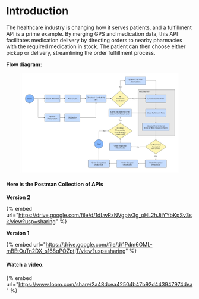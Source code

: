 # Introduction

The healthcare industry is changing how it serves patients, and a fulfillment API is a prime example. By merging GPS and medication data, this API facilitates medication delivery by directing orders to nearby pharmacies with the required medication in stock. The patient can then choose either pickup or delivery, streamlining the order fulfillment process.



**Flow diagram:**

<figure><img src="../.gitbook/assets/Fulfillment Flow Chart.jpg" alt=""><figcaption></figcaption></figure>

#### Here is the Postman Collection of APIs

**Version 2**

{% embed url="https://drive.google.com/file/d/1dLwRzNVgptv3g_oHL2hJilYYbKpSv3sk/view?usp=sharing" %}

**Version 1**

{% embed url="https://drive.google.com/file/d/1Pdm6OML-mBEtOuTn2DX_s168qPOZptjT/view?usp=sharing" %}

#### Watch a video.

{% embed url="https://www.loom.com/share/2a48dcea42504b47b92d443947974dea" %}
